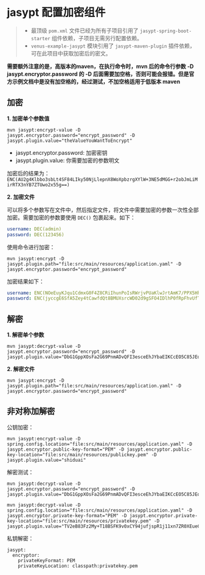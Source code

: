 # jasypt 配置加密组件

> * 最顶级 `pom.xml` 文件已经为所有子项目引用了 `jasypt-spring-boot-starter` 组件依赖，子项目无需另行配置依赖。
> * `venus-example-jasypt` 模块引用了 `jasypt-maven-plugin` 插件依赖，可在此项目中获取加密后的密文。

**需要额外注意的是，高版本的maven，在执行命令时，mvn 后的命令行参数 -D jasypt.encryptor.password 的 -D 后面需要加空格，否则可能会报错。但是官方示例文档中是没有加空格的，经过测试，不加空格适用于低版本 maven**

## 加密

**1. 加密单个参数值**

```shell
mvn jasypt:encrypt-value -D jasypt.encryptor.password="encrypt_password" -D jasypt.plugin.value="theValueYouWantToEncrypt"
```

* jasypt.encryptor.password: 加密密钥
* jasypt.plugin.value: 你需要加密的参数明文

加密后的结果为：`ENC(AU2g4Klbbo3sbLt4SF84LIky50NjLlepnX8WoXpbzrgXYlW+3NE5dMGG+r2obJmLiMirRTX3nYB7ZTUwo2x55g==)`

**2. 加密文件**

可以将多个参数写在文件中，然后指定文件，将文件中需要加密的参数一次性全部加密。需要加密的参数要使用 `DEC()` 包裹起来。如下：

```yaml
username: DEC(admin)
password: DEC(123456)
```
使用命令进行加密：

```shell
mvn jasypt:encrypt -D jasypt.plugin.path="file:src/main/resources/application.yaml" -D jasypt.encryptor.password="encrypt_password"
```
加密结果如下：

```yaml
username: ENC(NOeEuyKJqu1CdmxG0F4Z8CRiIhunPoIsRWrjvPUaKlwJrtAmK7/PPX5HhTgrfeGk)
password: ENC(jyccgE6SfA5Zey4tCawfdQt8BMUXsrcWD02d9gSFO4IDlhP0fRpFhvUfT9pp8EnN)
```

## 解密

**1. 解密单个参数**

```shell
mvn jasypt:decrypt-value -D jasypt.encryptor.password="encrypt_password" -D jasypt.plugin.value="DbG1GppXOsFa2G69PnmADvQFI3esceEhJYbaEIKCcEO5C85JEqGAhfcjFMGnoRFf"
```

**2. 解密文件**

```shell
mvn jasypt:encrypt -D jasypt.plugin.path="file:src/main/resources/application.yaml" -D jasypt.encryptor.password="encrypt_password"
```

## 非对称加解密

公钥加密：

```shell
mvn jasypt:encrypt-value -D spring.config.location="file:src/main/resources/application.yaml" -D jasypt.encryptor.public-key-format="PEM" -D jasypt.encryptor.public-key-location="file:src/main/resources/publickey.pem" -D jasypt.plugin.value="shiduai"
```

解密测试：

```shell
mvn jasypt:decrypt-value -D jasypt.encryptor.password="encrypt_password" -D jasypt.plugin.value="DbG1GppXOsFa2G69PnmADvQFI3esceEhJYbaEIKCcEO5C85JEqGAhfcjFMGnoRFf"
```

```shell
mvn jasypt:decrypt-value -D spring.config.location="file:src/main/resources/application.yaml" -D jasypt.encryptor.private-key-format="PEM" -D jasypt.encryptor.private-key-location="file:src/main/resources/privatekey.pem" -D jasypt.plugin.value="TV2eB83Fz2My+T18BSFK9v0xCY94jufjspR1j11xn7ZR0XEueCWt3eQCBuLNCn34c1zcbP5ewjS+xjQ+ij/4OtRYgpJ5svNRt1y2xVxxePmi4hf+U6J1ZlMZXvYd9cMRpV7BxTCQjdrmgHmbedcSZv317QWaM0WhW+hl/1g3Ealu2ZfwyskUQkTLGr/toPE/Hgg41pUq9GjM2EnA9IKx041fWMT4UBZH2cZ+zIAVFU48EaiWDQu7mmjSEePVZyq8aEEaVONjgI2EfEecgIOXUXh7kHoCAqg5yNT1ySl25U/4sHPUiuDcCYFQ5CAg42r0hmS9sXAebPCJ3Izw5hwEeA=="
```

私钥解密：

```shell
jasypt:
  encryptor:
    privateKeyFormat: PEM
    privateKeyLocation: classpath:privatekey.pem
```
